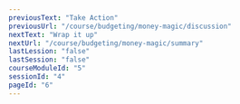 ```yaml
---
previousText: "Take Action"
previousUrl: "/course/budgeting/money-magic/discussion"
nextText: "Wrap it up"
nextUrl: "/course/budgeting/money-magic/summary"
lastLession: "false"
lastSession: "false"
courseModuleId: "5"
sessionId: "4"
pageId: "6"
---
```



